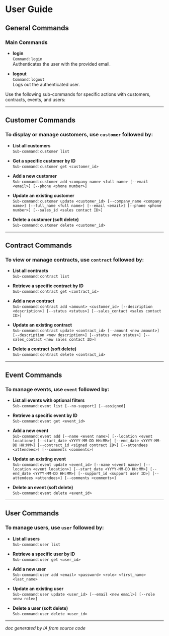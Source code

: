 # User Guide

## General Commands

### Main Commands

-   **login <user email>**  
    `Command`: `login`  
    Authenticates the user with the provided email.

-   **logout**  
    `Command`: `logout`  
    Logs out the authenticated user.

Use the following sub-commands for specific actions with customers, contracts, events, and users:

---

## Customer Commands

### To display or manage customers, use `customer` followed by:

-   **List all customers**  
    `Sub-command`: `customer list`

-   **Get a specific customer by ID**  
    `Sub-command`: `customer get <customer_id>`

-   **Add a new customer**  
    `Sub-command`: `customer add <company name> <full name> [--email <email>] [--phone <phone number>]`

-   **Update an existing customer**  
    `Sub-command`: `customer update <customer_id> [--company_name <company name>] [--full_name <full name>] [--email <email>] [--phone <phone number>] [--sales_id <sales contact ID>]`

-   **Delete a customer (soft delete)**  
    `Sub-command`: `customer delete <customer_id>`

---

## Contract Commands

### To view or manage contracts, use `contract` followed by:

-   **List all contracts**  
    `Sub-command`: `contract list`

-   **Retrieve a specific contract by ID**  
    `Sub-command`: `contract get <contract_id>`

-   **Add a new contract**  
    `Sub-command`: `contract add <amount> <customer_id> [--description <description>] [--status <status>] [--sales_contact <sales contact ID>]`

-   **Update an existing contract**  
    `Sub-command`: `contract update <contract_id> [--amount <new amount>] [--description <new description>] [--status <new status>] [--sales_contact <new sales contact ID>]`

-   **Delete a contract (soft delete)**  
    `Sub-command`: `contract delete <contract_id>`

---

## Event Commands

### To manage events, use `event` followed by:

-   **List all events with optional filters**  
    `Sub-command`: `event list [--no-support] [--assigned]`

-   **Retrieve a specific event by ID**  
    `Sub-command`: `event get <event_id>`

-   **Add a new event**  
    `Sub-command`: `event add [--name <event name>] [--location <event location>] [--start_date <YYYY-MM-DD HH:MM>] [--end_date <YYYY-MM-DD HH:MM>] [--contract_id <signed contract ID>] [--attendees <attendees>] [--comments <comments>]`

-   **Update an existing event**  
    `Sub-command`: `event update <event_id> [--name <event name>] [--location <event location>] [--start_date <YYYY-MM-DD HH:MM>] [--end_date <YYYY-MM-DD HH:MM>] [--support_id <support user ID>] [--attendees <attendees>] [--comments <comments>]`

-   **Delete an event (soft delete)**  
    `Sub-command`: `event delete <event_id>`

---

## User Commands

### To manage users, use `user` followed by:

-   **List all users**  
    `Sub-command`: `user list`

-   **Retrieve a specific user by ID**  
    `Sub-command`: `user get <user_id>`

-   **Add a new user**  
    `Sub-command`: `user add <email> <password> <role> <first_name> <last_name>`

-   **Update an existing user**  
    `Sub-command`: `user update <user_id> [--email <new email>] [--role <new role>]`

-   **Delete a user (soft delete)**  
    `Sub-command`: `user delete <user_id>`

---

_doc generated by IA from source code_
